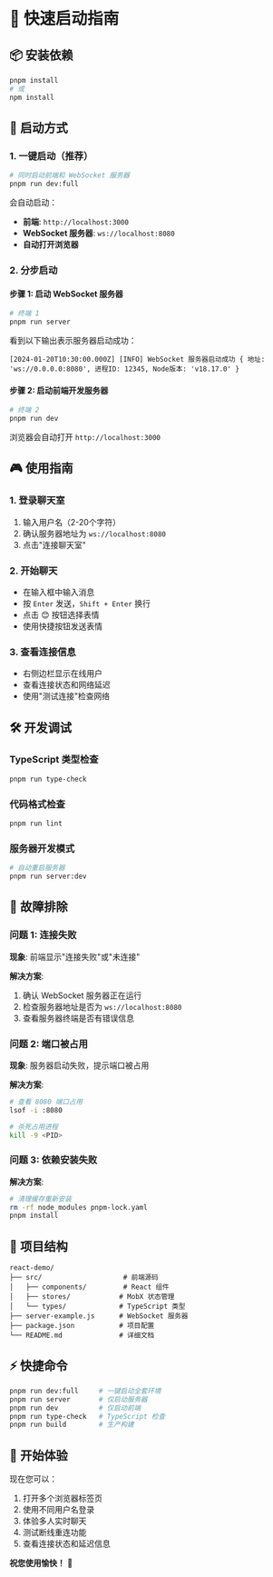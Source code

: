 # 🚀 快速启动指南

## 📦 安装依赖

```bash
pnpm install
# 或
npm install
```

## 🎯 启动方式

### 1. 一键启动（推荐）

```bash
# 同时启动前端和 WebSocket 服务器
pnpm run dev:full
```

会自动启动：
- **前端**: `http://localhost:3000`
- **WebSocket 服务器**: `ws://localhost:8080`
- **自动打开浏览器**

### 2. 分步启动

#### 步骤 1: 启动 WebSocket 服务器

```bash
# 终端 1
pnpm run server
```

看到以下输出表示服务器启动成功：
```
[2024-01-20T10:30:00.000Z] [INFO] WebSocket 服务器启动成功 { 地址: 'ws://0.0.0.0:8080', 进程ID: 12345, Node版本: 'v18.17.0' }
```

#### 步骤 2: 启动前端开发服务器

```bash
# 终端 2
pnpm run dev
```

浏览器会自动打开 `http://localhost:3000`

## 🎮 使用指南

### 1. 登录聊天室

1. 输入用户名（2-20个字符）
2. 确认服务器地址为 `ws://localhost:8080`
3. 点击"连接聊天室"

### 2. 开始聊天

- 在输入框中输入消息
- 按 `Enter` 发送，`Shift + Enter` 换行
- 点击 😊 按钮选择表情
- 使用快捷按钮发送表情

### 3. 查看连接信息

- 右侧边栏显示在线用户
- 查看连接状态和网络延迟
- 使用"测试连接"检查网络

## 🛠️ 开发调试

### TypeScript 类型检查

```bash
pnpm run type-check
```

### 代码格式检查

```bash
pnpm run lint
```

### 服务器开发模式

```bash
# 自动重启服务器
pnpm run server:dev
```

## 🔧 故障排除

### 问题 1: 连接失败

**现象**: 前端显示"连接失败"或"未连接"

**解决方案**:
1. 确认 WebSocket 服务器正在运行
2. 检查服务器地址是否为 `ws://localhost:8080`
3. 查看服务器终端是否有错误信息

### 问题 2: 端口被占用

**现象**: 服务器启动失败，提示端口被占用

**解决方案**:
```bash
# 查看 8080 端口占用
lsof -i :8080

# 杀死占用进程
kill -9 <PID>
```

### 问题 3: 依赖安装失败

**解决方案**:
```bash
# 清理缓存重新安装
rm -rf node_modules pnpm-lock.yaml
pnpm install
```

## 📁 项目结构

```
react-demo/
├── src/                    # 前端源码
│   ├── components/         # React 组件
│   ├── stores/            # MobX 状态管理
│   └── types/             # TypeScript 类型
├── server-example.js      # WebSocket 服务器
├── package.json           # 项目配置
└── README.md              # 详细文档
```

## ⚡ 快捷命令

```bash
pnpm run dev:full     # 一键启动全套环境
pnpm run server       # 仅启动服务器
pnpm run dev          # 仅启动前端
pnpm run type-check   # TypeScript 检查
pnpm run build        # 生产构建
```

## 🎉 开始体验

现在您可以：
1. 打开多个浏览器标签页
2. 使用不同用户名登录
3. 体验多人实时聊天
4. 测试断线重连功能
5. 查看连接状态和延迟信息

**祝您使用愉快！** 🚀
